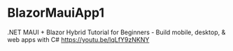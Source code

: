 # BlazorMauiApp1

.NET MAUI + Blazor Hybrid Tutorial for Beginners - Build mobile, desktop, & web apps with C#
https://youtu.be/lqLfY9zNKNY
